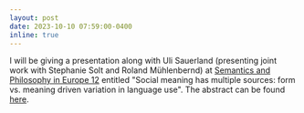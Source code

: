 ```yaml
---
layout: post
date: 2023-10-10 07:59:00-0400
inline: true
---
```


I will be giving a presentation along with Uli Sauerland (presenting joint work with Stephanie Solt and Roland Mühlenbernd) at <a href="https://spe-uca.sciencesconf.org/">Semantics and Philosophy in Europe 12</a> entitled "Social meaning has multiple sources: form vs. meaning driven variation in language use". The abstract can be found <a href="https://drive.google.com/file/d/14EgKaxUzJzh1pzXQNBQhKAURVvOPakjV/view">here</a>. 